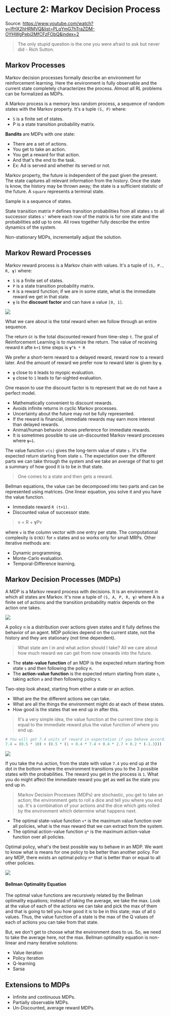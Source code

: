# Lecture 2: Markov Decision Process

Source: https://www.youtube.com/watch?v=lfHX2hHRMVQ&list=PLqYmG7hTraZDM-OYHWgPebj2MfCFzFObQ&index=2


> The only stupid question is the one you were afraid to ask but never did - Rich Sutton.

## Markov Processes
Markov decision processes formally describe an environment for reinforcement learning. Here the environment is fully observable and the current state completely characterizes the process. Almost all RL problems can be formalized as MDPs.

A Markov process is a memory less random process, a sequence of random states with the Markov property. It's a tuple `(S, P)` where:
- `S` is a finite set of states.
- P is a state transition probability matrix.

__Bandits__ are MDPs with one state:
- There are a set of actions.
- You get to take an action.
- You get a reward for that action.
- And that's the end to the task.
- Ex: Ad is served and whether its served or not.

Markov property, the future is independent of the past given the present. The state captures all relevant information from the history. Once the state is know, the history may be thrown away; the state is a sufficient statistic of the future. A `square` represents a terminal state.

Sample is a sequence of states.

State transition matrix `P` defines transition probabilities from all states `s` to all successor states `s'` where each row of the matrix is for one state and the probabilities add up to one. All rows together fully describe the entire dynamics of the system.

Non-stationary MDPs, incrementally adjust the solution.



## Markov Reward Processes
Markov reward process is a Markov chain with values. It's a tuple of `(S, P., R, 𝛄)` where:
- `S` is a finite set of states.
- `P` is a state transition probability matrix.
-  `R` is a reward function; if we are in some state, what is the immediate reward we get in that state.
-  `𝛄` is the __discount factor__ and can have a value `[0, 1]`.

![](../../static/images/markov-reward-process-student.png)

What we care about is the total reward when we follow through an entire sequence.

The return `Gt` is the total discounted reward from time-step `t`. The goal of Reinforcement Learning is to maximize the return. The value of receiving reward `R` afte `k+1` time steps is `𝛄^k * R`

We prefer a short-term reward to a delayed reward, reward now to a reward later. And the amount of reward we prefer now to reward later is given by `𝛄`.
- `𝛄` close to `0` leads to myopic evaluation.
- `𝛄` close to `1` leads to far-sighted evaluation.

One reason to use the discount factor is to represent that we do not have a perfect model.
- Mathematically convenient to discount rewards.
- Avoids infinite returns in cyclic Markov processes.
- Uncertainty about the future may not be fully represented.
- If the reward is financial, immediate rewards may earn more interest than delayed rewards.
- Animal/human behavior shows preference for immediate rewards.
- It is sometimes possible to use un-discounted Markov reward processes where `𝛄=1`.

The value function `v(s)` gives the long-term value of state `s`. It's the expected return starting from state `s`. The expectation over the different parts we can take through the system and we take an average of that to get a summary of how good it is to be in that state.

> One comes to a state and then gets a reward.

Bellman equations, the value can be decomposed into two parts and can be represented using matrices. One linear equation, you solve it and you have the value function.
- Immediate reward `R (t+1)`.
- Discounted value of successor state.

> v = R + 𝛄Pv

where `v` is the column vector with one entry per state. The computational complexity is `O(N3)` for `n` states and so works only for small MRPs. Other iterative methods are:
- Dynamic programming.
- Monte-Carlo evaluation.
- Temporal-Difference learning.


## Markov Decision Processes (MDPs)
A MDP is a Markov reward process with decisions. It is an environment in which all states are Markov. It's now a tuple of `(S, A, P, R, 𝛄)` where A is a finite set of actions and the transition probability matrix depends on the action one takes.

![](../../static/images/markov-decision-process-student.png)

A policy `π` is a distribution over actions given states and it fully defines the behavior of an agent. MDP policies depend on the current state, not the history and they are stationary (not time dependent).

> What state am I in and what action should I take? All we care about how much reward we can get from now onwards into the future.

- The __state-value function__ of an MDP is the expected return starting from state `s` and then following the policy `π`.
- The __action-value function__ is the expected return starting from state `s`, taking action `a` and then following policy `π`.

Two-step look ahead, starting from either a state or an action.
- What are the the different actions we can take.
- What are all the things the environment might do at each of these states.
- How good is the states that we end up in after this.

> It's a very simple idea, the value function at the current time step is equal to the immediate reward plus the value function of where you end up.

```python
# You will get 7.4 units of reward in expectation if you behave according to this policy.
7.4 = (0.5 * 10) + (0.5 * (1 + 0.4 * 7.4 + 0.4 * 2.7 + 0.2 * (-1.3)))
```

![](../../static/images/expectation-equation-mdps.png)

If you take the `Pub` action, from the state with value `7.4` you end up at the dot in the bottom where the environment transitions you to the 3 possible states with the probabilities. The reward you get in the process is `1`. What you do might affect the immediate reward you get as well as the state you end up in.

> Markov Decision Processes (MDPs) are stochastic, you get to take an action; the environment gets to roll a dice and tell you where you end up. It's a combination of your actions and the dice which gets rolled by the environment which determine what happens next.

- The optimal state-value function `v*` is the maximum value function over all policies, what is the max reward that we can extract from the system.
- The optimal action-value function `q*` is the maximum action-value function over all policies.

Optimal policy, what's the best possible way to behave in an MDP. We want to know what is means for one policy to be better than another policy. For any MDP, there exists an optimal policy `π*` that is better than or equal to all other policies.

![](../../static/images/optimal-policy-student.png)


#### Bellman Optimality Equation
The optimal value functions are recursively related by the Bellman optimality equations; instead of taking the average, we take the max. Look at the value of each of the actions we can take and pick the max of them and that is going to tell you how good it is to be in this state; max of all `Q` values. Thus, the value function of a state is the max of the Q values of each of actions you can take from that state.

But, we don't get to choose what the environment does to us. So, we need to take the average here, not the max. Bellman optimality equation is non-linear and many iterative solutions:
- Value iteration
- Policy iteration
- Q-learning
- Sarsa


## Extensions to MDPs
- Infinite and continuous MDPs.
- Partially observable MDPs.
- Un-Discounted, average reward MDPs.
